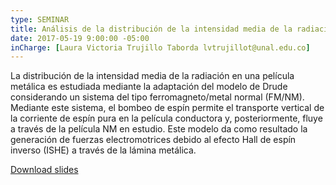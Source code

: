 ```yaml
---
type: SEMINAR
title: Análisis de la distribución de la intensidad media de la radiación para sistemas metálicos bidimensionales con corriente de espín estimulada.
date: 2017-05-19 9:00:00 -05:00
inCharge: [Laura Victoria Trujillo Taborda lvtrujillot@unal.edu.co]
---
```


La distribución de la intensidad media de la radiación en una película metálica es estudiada mediante la adaptación del modelo de Drude considerando un sistema del tipo ferromagneto/metal normal (FM/NM). Mediante este sistema, el bombeo de espín permite el transporte vertical de la corriente de espín pura en la película conductora y, posteriormente, fluye a través de la película NM en estudio. Este modelo da como resultado la generación de fuerzas electromotrices debido al efecto Hall de espín inverso (ISHE) a través de la lámina metálica.


[Download slides](seminar10.pdf)